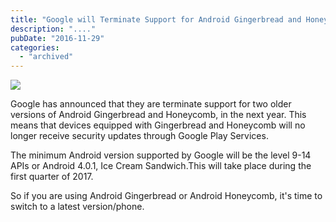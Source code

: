 ```yaml
---
title: "Google will Terminate Support for Android Gingerbread and Honeycomb in 2017"
description: "...."
pubDate: "2016-11-29"
categories: 
  - "archived"
---
```


[![](/images/android-gingerbread.jpg)](https://2.bp.blogspot.com/-r61uNjixau8/WD21Q3GcyHI/AAAAAAAADcw/IQF2WIXWVuMFbtgcaVTHzs7FBe_Jwj7yACLcB/s1600/android-gingerbread.jpg)

  

Google has announced that they are terminate support for two older versions of Android Gingerbread and Honeycomb, in the next year. This means that devices equipped with Gingerbread and Honeycomb will no longer receive security updates through Google Play Services.  
  
The minimum Android version supported by Google will be the level 9-14 APIs or Android 4.0.1, Ice Cream Sandwich.This will take place during the first quarter of 2017. 
  
So if you are using Android Gingerbread or Android Honeycomb, it's time to switch to a latest version/phone.
